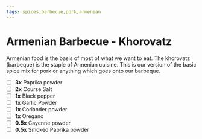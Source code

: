 ```yaml
---
tags: spices,barbecue,pork,armenian
---
```


# Armenian Barbecue - Khorovatz

Armenian food is the basis of most of what we want to eat. The khorovatz (barbeque) is the staple of Armenian cuisine. This is our version of the basic spice mix for pork or anything which goes onto our barbeque.

- [ ] __3x__     Paprika powder
- [ ] __2x__     Course Salt
- [ ] __1x__     Black pepper
- [ ] __1x__     Garlic Powder
- [ ] __1x__     Coriander powder
- [ ] __1x__     Oregano
- [ ] __0.5x__   Cayenne powder
- [ ] __0.5x__   Smoked Paprika powder
